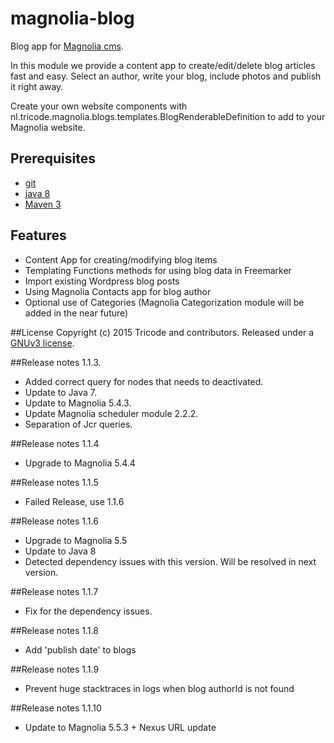 # magnolia-blog
Blog app for [Magnolia cms](http://www.magnolia-cms.com).

In this module we provide a content app to create/edit/delete blog articles fast and easy. Select an author, write your blog, include photos and publish it right away.

Create your own website components with nl.tricode.magnolia.blogs.templates.BlogRenderableDefinition
to add to your Magnolia website.

## Prerequisites
* [git](http://git-scm.com/)
* [java 8](http://java.com)
* [Maven 3](http://maven.apache.org)

## Features
* Content App for creating/modifying blog items
* Templating Functions methods for using blog data in Freemarker
* Import existing Wordpress blog posts
* Using Magnolia Contacts app for blog author
* Optional use of Categories (Magnolia Categorization module will be added in the near future)

##License
Copyright (c) 2015 Tricode and contributors. Released under a [GNUv3 license](https://github.com/tricode/magnolia-blog/blob/master/license.txt).

##Release notes 1.1.3.
* Added correct query for nodes that needs to deactivated.
* Update to Java 7.
* Update to Magnolia 5.4.3.
* Update Magnolia scheduler module 2.2.2.
* Separation of Jcr queries.

##Release notes 1.1.4
* Upgrade to Magnolia 5.4.4

##Release notes 1.1.5
* Failed Release, use 1.1.6

##Release notes 1.1.6
* Upgrade to Magnolia 5.5
* Update to Java 8
* Detected dependency issues with this version. Will be resolved in next version.

##Release notes 1.1.7
* Fix for the dependency issues.

##Release notes 1.1.8
* Add 'publish date' to blogs

##Release notes 1.1.9
* Prevent huge stacktraces in logs when blog authorId is not found

##Release notes 1.1.10
* Update to Magnolia 5.5.3 + Nexus URL update